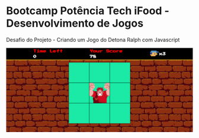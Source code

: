 # Bootcamp Potência Tech iFood - Desenvolvimento de Jogos

Desafio do Projeto - Criando um Jogo do Detona Ralph com Javascript

<a href="https://alderj.github.io/detona-ralph/"> <img src="https://github.com/Alderj/detona-ralph/blob/main/github/preview.png?raw=true" /> </a>


